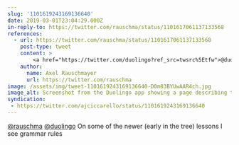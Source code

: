 ```yaml
---
slug: '1101619243169136640'
date: 2019-03-01T23:04:29.000Z
in-reply-to: https://twitter.com/rauschma/status/1101617061137133568
references:
  - url: https://twitter.com/rauschma/status/1101617061137133568
    post-type: tweet
    content: >
        <a href="https://twitter.com/duolingo?ref_src=twsrc%5Etfw">@duolingo</a>: My only complaint about the app is that it doesn’t include the grammar rules (only the web version has them). Embedding the web page with the content should be relatively easy(?)
    author:
      name: Axel Rauschmayer
      url: https://twitter.com/rauschma
image: /assets/img/tweet-1101619243169136640-D0m83BYUwAAR4ch.jpg
image_alt: Screenshot from the Duolingo app showing a page describing the difference between está and es in Spanish.
syndication:
 - https://twitter.com/ajciccarello/status/1101619243169136640
---
```


[@rauschma](https://twitter.com/rauschma) [@duolingo](https://twitter.com/duolingo) On some of the newer (early in the tree) lessons I see grammar rules 
